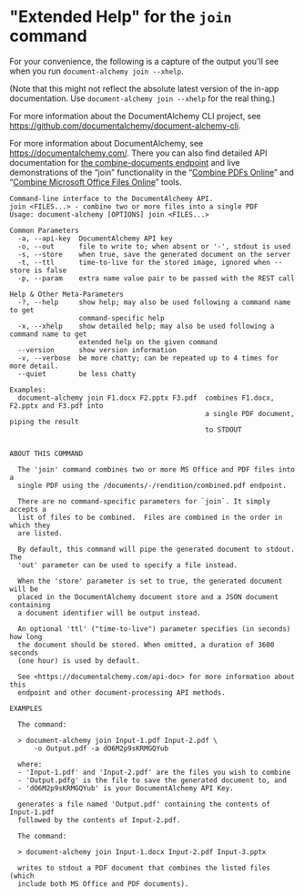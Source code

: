 # "Extended Help" for the `join` command

For your convenience, the following is a capture of the output you'll see when you run `document-alchemy join --xhelp`.

(Note that this might not reflect the absolute latest version of the in-app documentation.  Use `document-alchemy join --xhelp` for the real thing.)

For more information about the DocumentAlchemy CLI project, see <https://github.com/documentalchemy/document-alchemy-cli>.

For more information about DocumentAlchemy, see <https://documentalchemy.com/>. There you can also find detailed API documentation for [the combine-documents  endpoint](https://documentalchemy.com/api-doc#!/Type-specific_Specializations/post_documents_rendition_combined_pdf) and live demonstrations of the &ldquo;join&rdquo; functionality in the &ldquo;[Combine PDFs Online](https://documentalchemy.com/demo/join-pdfs)&rdquo; and &ldquo;[Combine Microsoft Office Files Online](https://documentalchemy.com/demo/join-docs)&rdquo; tools.

```
Command-line interface to the DocumentAlchemy API.
join <FILES...> - combine two or more files into a single PDF
Usage: document-alchemy [OPTIONS] join <FILES...>

Common Parameters
  -a, --api-key  DocumentAlchemy API key
  -o, --out      file to write to; when absent or '-', stdout is used
  -s, --store    when true, save the generated document on the server
  -t, --ttl      time-to-live for the stored image, ignored when --store is false
  -p, --param    extra name value pair to be passed with the REST call

Help & Other Meta-Parameters
  -?, --help     show help; may also be used following a command name to get
                 command-specific help
  -x, --xhelp    show detailed help; may also be used following a command name to get
                 extended help on the given command
  --version      show version information
  -v, --verbose  be more chatty; can be repeated up to 4 times for more detail.
  --quiet        be less chatty

Examples:
  document-alchemy join F1.docx F2.pptx F3.pdf  combines F1.docx, F2.pptx and F3.pdf into
                                                a single PDF document, piping the result
                                                to STDOUT


ABOUT THIS COMMAND

  The 'join' command combines two or more MS Office and PDF files into a
  single PDF using the /documents/-/rendition/combined.pdf endpoint.

  There are no command-specific parameters for `join`. It simply accepts a
  list of files to be combined.  Files are combined in the order in which they
  are listed.

  By default, this command will pipe the generated document to stdout.  The
  'out' parameter can be used to specify a file instead.

  When the 'store' parameter is set to true, the generated document will be
  placed in the DocumentAlchemy document store and a JSON document containing
  a document identifier will be output instead.

  An optional 'ttl' ("time-to-live") parameter specifies (in seconds) how long
  the document should be stored. When omitted, a duration of 3600 seconds
  (one hour) is used by default.

  See <https://documentalchemy.com/api-doc> for more information about this
  endpoint and other document-processing API methods.

EXAMPLES

  The command:

  > document-alchemy join Input-1.pdf Input-2.pdf \
      -o Output.pdf -a dO6M2p9sKRMGQYub

  where:
  - 'Input-1.pdf' and 'Input-2.pdf' are the files you wish to combine
  - 'Output.pdfg' is the file to save the generated document to, and
  - 'dO6M2p9sKRMGQYub' is your DocumentAlchemy API Key.

  generates a file named 'Output.pdf' containing the contents of Input-1.pdf
  followed by the contents of Input-2.pdf.

  The command:

  > document-alchemy join Input-1.docx Input-2.pdf Input-3.pptx

  writes to stdout a PDF document that combines the listed files (which
  include both MS Office and PDF documents).

```
